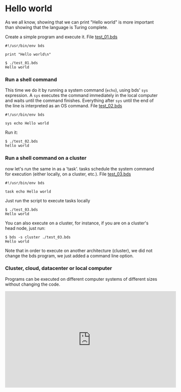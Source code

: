 # Hello world
As we all know, showing that we can print "Hello world" is more important than showing that the language is Turing complete.  
					
Create a simple program and execute it. File <a href="bds/test_01.bds">test_01.bds</a>
```
#!/usr/bin/env bds

print "Hello world\n"
```

```
$ ./test_01.bds 
Hello world
```

### Run a shell command
This time we do it by running a system command (` echo `), using bds' `sys` expression. 
A `sys` executes the command immediately in the local computer and waits until the command finishes.
Everything after `sys` until the end of the line is interpreted as an OS command.
File <a href="bds/test_02.bds">test_02.bds</a>
```
#!/usr/bin/env bds

sys echo Hello world
```

Run it:
```
$ ./test_02.bds 
hello world
```

### Run a shell command on a cluster
now let's run the same in as a 'task'. tasks schedule the system command for execution (either locally, on a cluster, etc.).
File <a href="bds/test_03.bds">test_03.bds</a>
```
#!/usr/bin/env bds

task echo Hello world
```

Just run the script to execute tasks locally
```
$ ./test_03.bds
Hello world
```

You can also execute on a cluster, for instance, if you are on a cluster's head node, just run:
```
$ bds -s cluster ./test_03.bds
Hello world
```
Note that in order to execute on another architecture (cluster), we did not change the bds program, we just added a command line option.

### Cluster, cloud, datacenter or local computer
Programs can be executed on different computer systems of different sizes without changing the code.

<iframe width="560" height="315" src="https://www.youtube.com/embed/WnwBIa4G-mE" title="YouTube video player" frameborder="0" allow="accelerometer; autoplay; clipboard-write; encrypted-media; gyroscope; picture-in-picture" allowfullscreen></iframe>

